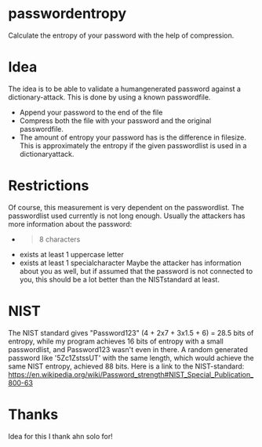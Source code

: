 # passwordentropy
Calculate the entropy of your password with the help of compression.

# Idea
The idea is to be able to validate a humangenerated password against a dictionary-attack.
This is done by using a known passwordfile.
* Append your password to the end of the file
* Compress both the file with your password and the original passwordfile. 
* The amount of entropy your password has is the difference in filesize. This is approximately the entropy if the given passwordlist is used in a dictionaryattack. 

# Restrictions
Of course, this measurement is very dependent on the passwordlist. The passwordlist used currently is not long enough.
Usually the attackers has more information about the password:
* >8 characters
* exists at least 1 uppercase letter
* exists at least 1 specialcharacter
Maybe the attacker has information about you as well, but if assumed that the password is not connected to you, this should be a lot better than the NISTstandard at least. 

# NIST
The NIST standard gives "Password123" (4 + 2x7 + 3x1.5 + 6) = 28.5 bits of entropy, while my program achieves 16 bits of entropy with a small passwordlist, and Password123 wasn't even in there. A random generated password like '5Zc1ZstssUT' with the same length, which would achieve the same NIST entropy, achieved 88 bits. 
Here is a link to the NIST-standard: https://en.wikipedia.org/wiki/Password_strength#NIST_Special_Publication_800-63

# Thanks
Idea for this I thank ahn solo for!
